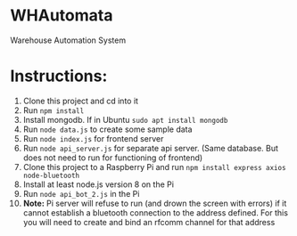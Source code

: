 # WHAutomata
Warehouse Automation System

# Instructions:
  1. Clone this project and cd into it
  2. Run `npm install`
  3. Install mongodb. If in Ubuntu `sudo apt install mongodb`
  4. Run `node data.js` to create some sample data
  5. Run `node index.js` for frontend server
  6. Run `node api_server.js` for separate api server. (Same database. But does not need to run for functioning of frontend)
  7. Clone this project to a Raspberry Pi and run `npm install express axios node-bluetooth`
  8. Install at least node.js version 8 on the Pi
  9. Run `node api_bot_2.js` in the Pi
  10. **Note:** Pi server will refuse to run (and drown the screen with errors) if it cannot establish a bluetooth connection to the address defined. For this you will need to create and bind an rfcomm channel for that address
